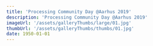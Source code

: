 ```yaml
---
title: 'Processing Community Day @Aarhus 2019'
description: 'Processing Community Day @Aarhus 2019'
imageUrl: '/assets/galleryThumbs/large/01.jpg'
thumbUrl: '/assets/galleryThumbs/thumbs/01.jpg'
date: 1950-01-01
---
```

